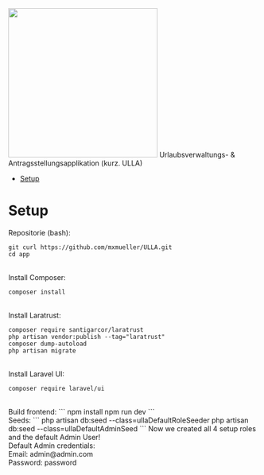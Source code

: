 <img  width="300" src="https://github.com/mxmueller/ulla-foundation/blob/main/app/public/brand/logo_large.png">
Urlaubsverwaltungs- &amp; Antragsstellungsapplikation (kurz. ULLA)


- [Setup](#Setup)



# Setup
Repositorie (bash):
```
git curl https://github.com/mxmueller/ULLA.git
cd app
```

<br>
Install Composer:

```
composer install
```

<br>
Install Laratrust:

```
composer require santigarcor/laratrust
php artisan vendor:publish --tag="laratrust"
composer dump-autoload
php artisan migrate
```

<br>
Install Laravel UI:

```
composer require laravel/ui
```
<br>
Build frontend:
```
npm install
npm run dev
```
<br>
Seeds:
```
php artisan db:seed --class=ullaDefaultRoleSeeder
php artisan db:seed --class=ullaDefaultAdminSeed
```
Now we created all 4 setup roles and the default Admin User! <br>
Default Admin credentials: <br>
Email: admin@admin.com <br>
Password: password <br>
<br>
<br>
